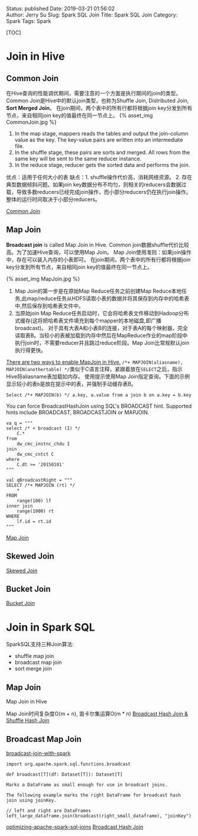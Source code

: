 Status: published
Date: 2019-03-21 01:56:02  
Author: Jerry Su
Slug: Spark SQL Join
Title: Spark SQL Join
Category: Spark
Tags: Spark

[TOC]

# Join in Hive

## Common Join
在Hive查询的性能调优期间，需要注意的一个方面是执行期间的join的类型。
Common Join是Hive中的默认join类型，也称为Shuffle Join, Distributed Join, **Sort Merged Join**。
在join期间，两个表中的所有行都将根据join key分发到所有节点，来自相同join key的值最终在同一节点上。
{% asset_img CommonJoin.jpg %}
1. In the map stage, mappers reads the tables and output the join-column value as the key. The key-value pairs are written into an intermediate file.
2. In the shuffle stage, these pairs are sorts and merged. All rows from the same key will be sent to the same reducer instance.
3. In the reduce stage, reducer gets the sorted data and performs the join.

优点：适用于任何大小的表
缺点：1. shuffle操作代价高，消耗网络资源。
2. 存在典型数据倾斜问题。如果join key数据分布不均匀，则相关的reducers会数据过载，导致多数reducers已经完成join操作，而小部分reducers仍在执行join操作。整体的运行时间取决于小部分reducers。

[Common Join](https://weidongzhou.wordpress.com/2017/06/06/join-type-in-hive-common-join/)

## Map Join
**Broadcast join** is called Map Join in Hive.
Common join数据shuffle代价比较高。为了加速Hive查询，可以使用Map Join。
Map Join使用准则：如果join操作中，存在可以装入内存的小表即可。
在join期间，两个表中的所有行都将根据join key分发到所有节点，来自相同join key的值最终在同一节点上。

{% asset_img MapJoin.jpg %}
1. Map Join的第一步是在原始Map Reduce任务之前创建Map Reduce本地任务,此map/reduce任务从HDFS读取小表的数据并将其保存到内存中的哈希表中,然后保存到哈希表文件中。
2. 当原始join Map Reduce任务启动时，它会将哈希表文件移动到Hadoop分布式缓存(这将把哈希表文件填充到每个mapper的本地磁盘,即广播broadcast)。
对于具有大表A和小表B的连接，对于表A的每个映射器，完全读取表B。当较小的表被加载到内存中然后在MapReduce作业的map阶段中执行join时，不需要reducer并且跳过reduce阶段。Map Join比常规默认join执行得更快。

[There are two ways to enable MapJoin in Hive.](https://grisha.org/blog/2013/04/19/mapjoin-a-simple-way-to-speed-up-your-hive-queries/)
`/*+ MAPJOIN(aliasname), MAPJOIN(anothertable) */`类似于C语言注释，紧跟着放在`SELECT`之后，指示Hive将aliasname表加载如内存。
使用提示使用Map Join指定查询。下面的示例显示较小的表`b`是放在提示中的表，并强制手动缓存表B。
```
Select /*+ MAPJOIN(b) */ a.key, a.value from a join b on a.key = b.key
```
You can force BroadcastHashJoin using SQL's BROADCAST hint. Supported hints include BROADCAST, BROADCASTJOIN or MAPJOIN.
```
va q = """
select /* + broadcast (I) */
    C.*
from 
    dw_cmc_instnc_chdu I
join
    dw_cmc_cntct C
where
    C.dt >= '20150101'
"""
```

```
val qBroadcastRight = """
SELECT /*+ MAPJOIN (rt) */ 
    *
FROM 
    range(100) lf
inner join
    range(1000) rt
WHERE 
    lf.id = rt.id
"""
```

[Map Join](https://weidongzhou.wordpress.com/2017/06/07/join-type-in-hive-map-join/)

## Skewed Join
[Skewed Join](https://weidongzhou.wordpress.com/2017/06/08/join-type-in-hive-skewed-join/)
## Bucket Join
[Bucket Join](https://weidongzhou.wordpress.com/2017/06/09/join-type-bucket-join/)


# Join in Spark SQL

SparkSQL支持三种Join算法:
- shuffle map join
- broadcast map join
- sort merge join

## Map Join
Map Join in Hive

Map Join时间复杂度O(m + n), 笛卡尔集运算O(m * n)
[Broadcast Hash Join & Shuffle Hash Join](http://hbasefly.com/2017/03/19/sparksql-basic-join/)

## Broadcast Map Join

[broadcast-join-with-spark](https://henning.kropponline.de/2016/12/11/broadcast-join-with-spark/)
```
import org.apache.spark.sql.functions.broadcast

def broadcast[T](df: Dataset[T]): Dataset[T]

Marks a DataFrame as small enough for use in broadcast joins.

The following example marks the right DataFrame for broadcast hash join using joinKey.

// left and right are DataFrames
left_large_dataframe.join(broadcast(right_small_dataframe), "joinKey")
```


[optimizing-apache-spark-sql-joins](https://www.slideshare.net/databricks/optimizing-apache-spark-sql-joins)
[Broadcast Hash Join](https://stackoverflow.com/questions/32435263/dataframe-join-optimization-broadcast-hash-join)